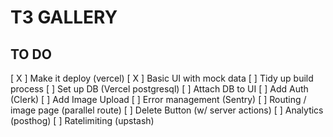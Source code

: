 # T3 GALLERY


## TO DO

[ X ]     Make it deploy (vercel)
[ X ]     Basic UI with mock data
[  ]     Tidy up build process
[  ]     Set up DB (Vercel postgresql)
[  ]     Attach DB to UI
[  ]     Add Auth (Clerk)
[  ]     Add Image Upload
[  ]     Error management (Sentry)
[  ]     Routing / image page (parallel route)
[  ]     Delete Button (w/ server actions)
[  ]     Analytics (posthog)
[  ]     Ratelimiting (upstash)